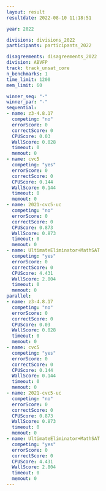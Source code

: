 ```yaml
---
layout: result
resultdate: 2022-08-10 11:18:51

year: 2022

divisions: divisions_2022
participants: participants_2022

disagreements: disagreements_2022
division: ABVFP
track: track_unsat_core
n_benchmarks: 1
time_limit: 1200
mem_limit: 60

winner_seq: "-"
winner_par: "-"
sequential:
- name: z3-4.8.17
  competing: "no"
  errorScore: 0
  correctScore: 0
  CPUScore: 0.03
  WallScore: 0.028
  timeout: 0
  memout: 0
- name: cvc5
  competing: "yes"
  errorScore: 0
  correctScore: 0
  CPUScore: 0.144
  WallScore: 0.144
  timeout: 0
  memout: 0
- name: 2021-cvc5-uc
  competing: "no"
  errorScore: 0
  correctScore: 0
  CPUScore: 0.873
  WallScore: 0.873
  timeout: 0
  memout: 0
- name: UltimateEliminator+MathSAT
  competing: "yes"
  errorScore: 0
  correctScore: 0
  CPUScore: 4.431
  WallScore: 2.804
  timeout: 0
  memout: 0
parallel:
- name: z3-4.8.17
  competing: "no"
  errorScore: 0
  correctScore: 0
  CPUScore: 0.03
  WallScore: 0.028
  timeout: 0
  memout: 0
- name: cvc5
  competing: "yes"
  errorScore: 0
  correctScore: 0
  CPUScore: 0.144
  WallScore: 0.144
  timeout: 0
  memout: 0
- name: 2021-cvc5-uc
  competing: "no"
  errorScore: 0
  correctScore: 0
  CPUScore: 0.873
  WallScore: 0.873
  timeout: 0
  memout: 0
- name: UltimateEliminator+MathSAT
  competing: "yes"
  errorScore: 0
  correctScore: 0
  CPUScore: 4.431
  WallScore: 2.804
  timeout: 0
  memout: 0
---
```


